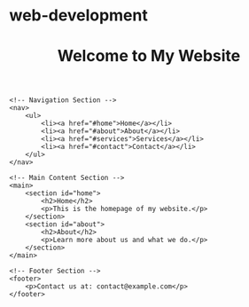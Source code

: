 # web-development
<!DOCTYPE html>
<html lang="en">
<head>
    <meta charset="UTF-8">
    <meta name="viewport" content="width=device-width, initial-scale=1.0">
    <title>My Website</title>
    <link rel="stylesheet" href="styles.css">
</head>
<body>
    <!-- Header Section -->
    <header>
        <h1>Welcome to My Website</h1>
    </header>
    
    <!-- Navigation Section -->
    <nav>
        <ul>
            <li><a href="#home">Home</a></li>
            <li><a href="#about">About</a></li>
            <li><a href="#services">Services</a></li>
            <li><a href="#contact">Contact</a></li>
        </ul>
    </nav>
    
    <!-- Main Content Section -->
    <main>
        <section id="home">
            <h2>Home</h2>
            <p>This is the homepage of my website.</p>
        </section>
        <section id="about">
            <h2>About</h2>
            <p>Learn more about us and what we do.</p>
        </section>
    </main>
    
    <!-- Footer Section -->
    <footer>
        <p>Contact us at: contact@example.com</p>
    </footer>
</body>
</html>
